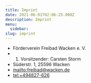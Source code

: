 ```yaml
---
title: Imprint
date: 2021-06-01T02:06:25.000Z
description: Imprint
menu:
  sidebar:
slug: imprint
---
```


- Förderverein Freibad Wacken e. V.
- 1. Vorsitzender: Carsten Storm
- Süderstr. 1, 25596 Wacken
- <mailto:freibad@wacken.de>
- <tel:+494827-626>
